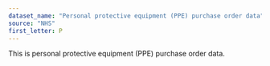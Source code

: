 ```yaml
---
dataset_name: "Personal protective equipment (PPE) purchase order data"
source: "NHS"
first_letter: P
---
```

This is personal protective equipment (PPE) purchase order data.